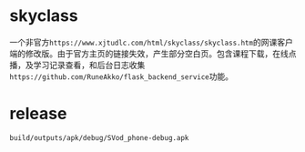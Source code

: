 # skyclass
一个非官方`https://www.xjtudlc.com/html/skyclass/skyclass.htm`的网课客户端的修改版。由于官方主页的链接失效，产生部分空白页。包含课程下载，在线点播，及学习记录查看，和后台日志收集`https://github.com/RuneAkko/flask_backend_service`功能。

# release
`build/outputs/apk/debug/SVod_phone-debug.apk`
